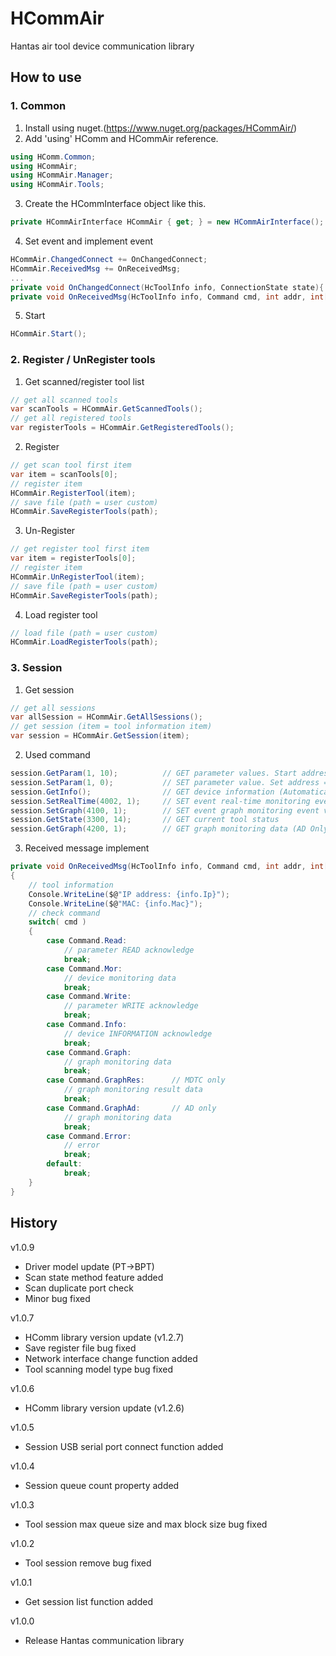 # HCommAir

Hantas air tool device communication library

## How to use

### 1. Common

1. Install using nuget.(https://www.nuget.org/packages/HCommAir/)
2. Add 'using' HComm and HCommAir reference.

```c#
using HComm.Common;
using HCommAir;
using HCommAir.Manager;
using HCommAir.Tools;
```

3. Create the HCommInterface object like this.

```c#
private HCommAirInterface HCommAir { get; } = new HCommAirInterface();
```

4. Set event and implement event

```c#
HCommAir.ChangedConnect += OnChangedConnect;
HCommAir.ReceivedMsg += OnReceivedMsg;
...
private void OnChangedConnect(HcToolInfo info, ConnectionState state){...}
private void OnReceivedMsg(HcToolInfo info, Command cmd, int addr, int[] values){...}
```

5. Start

```c#
HCommAir.Start();
```

### 2. Register / UnRegister tools

1. Get scanned/register tool list

```c#
// get all scanned tools
var scanTools = HCommAir.GetScannedTools();
// get all registered tools
var registerTools = HCommAir.GetRegisteredTools();
```

2. Register

```c#
// get scan tool first item
var item = scanTools[0];
// register item
HCommAir.RegisterTool(item);
// save file (path = user custom)
HCommAir.SaveRegisterTools(path);
```

3. Un-Register

```c#
// get register tool first item
var item = registerTools[0];
// register item
HCommAir.UnRegisterTool(item);
// save file (path = user custom)
HCommAir.SaveRegisterTools(path);
```

4. Load register tool

```c#
// load file (path = user custom)
HCommAir.LoadRegisterTools(path);
```

### 3. Session

1. Get session

```c#
// get all sessions
var allSession = HCommAir.GetAllSessions();
// get session (item = tool information item)
var session = HCommAir.GetSession(item);
```

2. Used command

```c#
session.GetParam(1, 10);          // GET parameter values. Start address = 1, Count = 10
session.SetParam(1, 0);           // SET parameter value. Set address = 1, value = 0
session.GetInfo();                // GET device information (Automatically called when a command is not transmitted for a certain period of time while connected to the device.)
session.SetRealTime(4002, 1);     // SET event real-time monitoring event value = 0 (stop), value = 1 (start)
session.SetGraph(4100, 1);        // SET event graph monitoring event value = 0 (stop), value = 1 (start)
session.GetState(3300, 14);       // GET current tool status
session.GetGraph(4200, 1);        // GET graph monitoring data (AD Only)
```

3. Received message implement

```c#
private void OnReceivedMsg(HcToolInfo info, Command cmd, int addr, int[] values)
{
    // tool information
    Console.WriteLine($@"IP address: {info.Ip}");
    Console.WriteLine($@"MAC: {info.Mac}");
    // check command
    switch( cmd )
    {
        case Command.Read:
            // parameter READ acknowledge
            break;
        case Command.Mor:
            // device monitoring data
            break;
        case Command.Write:
            // parameter WRITE acknowledge
            break;
        case Command.Info:
            // device INFORMATION acknowledge
            break;
        case Command.Graph:
            // graph monitoring data
            break;
        case Command.GraphRes:      // MDTC only
            // graph monitoring result data
            break;
        case Command.GraphAd:       // AD only
            // graph monitoring data
            break;
        case Command.Error:
            // error
            break;
        default:
            break;
    }
}
```

## History

v1.0.9

- Driver model update (PT->BPT)
- Scan state method feature added
- Scan duplicate port check
- Minor bug fixed

v1.0.7

- HComm library version update (v1.2.7)
- Save register file bug fixed
- Network interface change function added
- Tool scanning model type bug fixed

v1.0.6

- HComm library version update (v1.2.6)

v1.0.5

- Session USB serial port connect function added

v1.0.4

- Session queue count property added

v1.0.3

- Tool session max queue size and max block size bug fixed

v1.0.2

- Tool session remove bug fixed

v1.0.1

- Get session list function added

v1.0.0

- Release Hantas communication library
